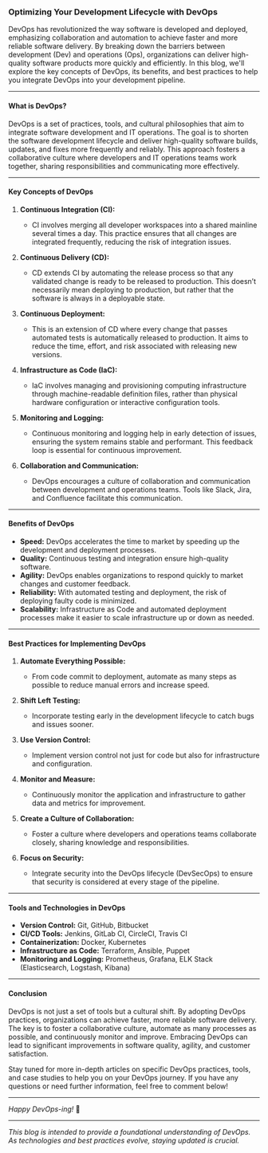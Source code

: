### **Optimizing Your Development Lifecycle with DevOps**

DevOps has revolutionized the way software is developed and deployed, emphasizing collaboration and automation to achieve faster and more reliable software delivery. By breaking down the barriers between development (Dev) and operations (Ops), organizations can deliver high-quality software products more quickly and efficiently. In this blog, we'll explore the key concepts of DevOps, its benefits, and best practices to help you integrate DevOps into your development pipeline.

---

#### **What is DevOps?**

DevOps is a set of practices, tools, and cultural philosophies that aim to integrate software development and IT operations. The goal is to shorten the software development lifecycle and deliver high-quality software builds, updates, and fixes more frequently and reliably. This approach fosters a collaborative culture where developers and IT operations teams work together, sharing responsibilities and communicating more effectively.

---

#### **Key Concepts of DevOps**

1. **Continuous Integration (CI):**
   - CI involves merging all developer workspaces into a shared mainline several times a day. This practice ensures that all changes are integrated frequently, reducing the risk of integration issues.

2. **Continuous Delivery (CD):**
   - CD extends CI by automating the release process so that any validated change is ready to be released to production. This doesn’t necessarily mean deploying to production, but rather that the software is always in a deployable state.

3. **Continuous Deployment:**
   - This is an extension of CD where every change that passes automated tests is automatically released to production. It aims to reduce the time, effort, and risk associated with releasing new versions.

4. **Infrastructure as Code (IaC):**
   - IaC involves managing and provisioning computing infrastructure through machine-readable definition files, rather than physical hardware configuration or interactive configuration tools.

5. **Monitoring and Logging:**
   - Continuous monitoring and logging help in early detection of issues, ensuring the system remains stable and performant. This feedback loop is essential for continuous improvement.

6. **Collaboration and Communication:**
   - DevOps encourages a culture of collaboration and communication between development and operations teams. Tools like Slack, Jira, and Confluence facilitate this communication.

---

#### **Benefits of DevOps**

- **Speed:** DevOps accelerates the time to market by speeding up the development and deployment processes.
- **Quality:** Continuous testing and integration ensure high-quality software.
- **Agility:** DevOps enables organizations to respond quickly to market changes and customer feedback.
- **Reliability:** With automated testing and deployment, the risk of deploying faulty code is minimized.
- **Scalability:** Infrastructure as Code and automated deployment processes make it easier to scale infrastructure up or down as needed.

---

#### **Best Practices for Implementing DevOps**

1. **Automate Everything Possible:**
   - From code commit to deployment, automate as many steps as possible to reduce manual errors and increase speed.

2. **Shift Left Testing:**
   - Incorporate testing early in the development lifecycle to catch bugs and issues sooner.

3. **Use Version Control:**
   - Implement version control not just for code but also for infrastructure and configuration.

4. **Monitor and Measure:**
   - Continuously monitor the application and infrastructure to gather data and metrics for improvement.

5. **Create a Culture of Collaboration:**
   - Foster a culture where developers and operations teams collaborate closely, sharing knowledge and responsibilities.

6. **Focus on Security:**
   - Integrate security into the DevOps lifecycle (DevSecOps) to ensure that security is considered at every stage of the pipeline.

---

#### **Tools and Technologies in DevOps**

- **Version Control:** Git, GitHub, Bitbucket
- **CI/CD Tools:** Jenkins, GitLab CI, CircleCI, Travis CI
- **Containerization:** Docker, Kubernetes
- **Infrastructure as Code:** Terraform, Ansible, Puppet
- **Monitoring and Logging:** Prometheus, Grafana, ELK Stack (Elasticsearch, Logstash, Kibana)

---

#### **Conclusion**

DevOps is not just a set of tools but a cultural shift. By adopting DevOps practices, organizations can achieve faster, more reliable software delivery. The key is to foster a collaborative culture, automate as many processes as possible, and continuously monitor and improve. Embracing DevOps can lead to significant improvements in software quality, agility, and customer satisfaction.

Stay tuned for more in-depth articles on specific DevOps practices, tools, and case studies to help you on your DevOps journey. If you have any questions or need further information, feel free to comment below!

---

*Happy DevOps-ing!* 🚀

---

*This blog is intended to provide a foundational understanding of DevOps. As technologies and best practices evolve, staying updated is crucial.*